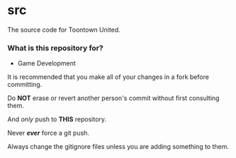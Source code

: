 # src #

The source code for Toontown United.

### What is this repository for? ###

* Game Development

It is recommended that you make all of your changes in a fork before committing.

Do **NOT** erase or revert another person's commit without first consulting them.

And *only* push to **THIS** repository.

Never **_ever_** force a git push.

Always change the gitignore files unless you are adding something to them.